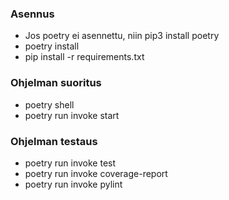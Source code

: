 ### Asennus
- Jos poetry ei asennettu, niin pip3 install poetry
- poetry install
- pip install -r requirements.txt

### Ohjelman suoritus

- poetry shell
- poetry run invoke start

### Ohjelman testaus

- poetry run invoke test
- poetry run invoke coverage-report
- poetry run invoke pylint
